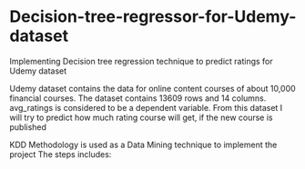 # Decision-tree-regressor-for-Udemy-dataset
Implementing Decision tree regression technique to predict ratings for Udemy dataset

Udemy dataset contains the data for online content courses of about 10,000 financial courses. The dataset contains 13609 rows and 14 columns. avg_ratings is considered to be a dependent variable. From this dataset 
I will try to predict how much rating course will get, if the new course is published

KDD Methodology is used as a Data Mining technique to implement the project
The steps includes: 


